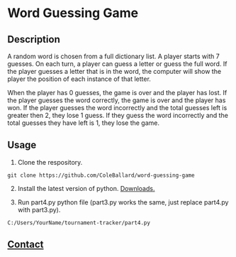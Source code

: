 # Word Guessing Game

## Description

A random word is chosen from a full dictionary list. A player starts with 7 guesses.
On each turn, a player can guess a letter or guess the full word. If the player guesses a letter that is in the word, the computer will show the player the position of each instance of that letter.

When the player has 0 guesses, the game is over and the player has lost. If the player guesses the word correctly, the game is over and the player has won. If the player guesses the word incorrectly and the total guesses left is greater then 2, they lose 1 guess. If they guess the word incorrectly and the total guesses they have left is 1, they lose the game.

## Usage

1. Clone the respository.

```shell
git clone https://github.com/ColeBallard/word-guessing-game
```

2. Install the latest version of python. [Downloads.](https://www.python.org/downloads/)

3. Run part4.py python file (part3.py works the same, just replace part4.py with part3.py).

```shell
C:/Users/YourName/tournament-tracker/part4.py
```

## **[Contact](https://coleb.io/contact)**
